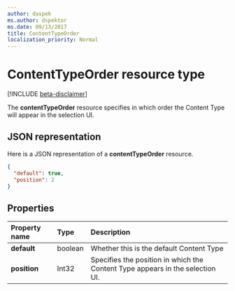 ```yaml
---
author: daspek
ms.author: dspektor
ms.date: 09/13/2017
title: ContentTypeOrder
localization_priority: Normal
---
```

# ContentTypeOrder resource type

[!INCLUDE [beta-disclaimer](../../includes/beta-disclaimer.md)]

The **contentTypeOrder** resource specifies in which order the Content Type will appear in the selection UI.

## JSON representation

Here is a JSON representation of a **contentTypeOrder** resource.
<!-- { "blockType": "resource", "@type": "microsoft.graph.contentTypeOrder", "@type.aka": "oneDrive.contentTypeOrderFacet" } -->

```json
{
  "default": true,
  "position": 2
}
```

## Properties

| Property name | Type    | Description
|:--------------|:--------|:----------------------------------------------------
| **default**   | boolean | Whether this is the default Content Type
| **position**  | Int32   | Specifies the position in which the Content Type appears in the selection UI.

<!--
{
  "type": "#page.annotation",
  "description": "",
  "keywords": "",
  "section": "documentation",
  "tocPath": "Resources/ContentTypeOrder",
  "suppressions": [
    "Error: /api-reference/beta/resources/contentTypeOrder.md:\r\n      Exception processing links.\r\n    System.ArgumentException: Link Definition was null. Link text: !INCLUDE [beta-disclaimer](../../includes/beta-disclaimer.md)\r\n      at ApiDoctor.Validation.DocFile.get_LinkDestinations()\r\n      at ApiDoctor.Validation.DocSet.ValidateLinks(Boolean includeWarnings, String[] relativePathForFiles, IssueLogger issues, Boolean requireFilenameCaseMatch, Boolean printOrphanedFiles)"
  ]
}
-->
